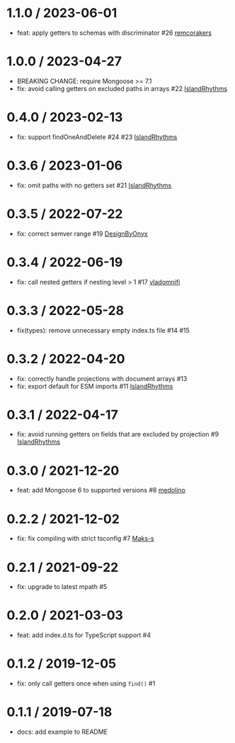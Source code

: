 1.1.0 / 2023-06-01
==================
 * feat: apply getters to schemas with discriminator #26 [remcorakers](https://github.com/remcorakers)

1.0.0 / 2023-04-27
==================
 * BREAKING CHANGE: require Mongoose >= 7.1
 * fix: avoid calling getters on excluded paths in arrays #22 [IslandRhythms](https://github.com/IslandRhythms)

0.4.0 / 2023-02-13
==================
 * fix: support findOneAndDelete #24 #23 [IslandRhythms](https://github.com/IslandRhythms)

0.3.6 / 2023-01-06
==================
 * fix: omit paths with no getters set #21 [IslandRhythms](https://github.com/IslandRhythms)

0.3.5 / 2022-07-22
==================
 * fix: correct semver range #19 [DesignByOnyx](https://github.com/DesignByOnyx)

0.3.4 / 2022-06-19
==================
 * fix: call nested getters if nesting level > 1 #17 [vladomnifi](https://github.com/vladomnifi)

0.3.3 / 2022-05-28
==================
 * fix(types): remove unnecessary empty index.ts file #14 #15

0.3.2 / 2022-04-20
==================
 * fix: correctly handle projections with document arrays #13
 * fix: export default for ESM imports #11 [IslandRhythms](https://github.com/IslandRhythms)

0.3.1 / 2022-04-17
==================
 * fix: avoid running getters on fields that are excluded by projection #9 [IslandRhythms](https://github.com/IslandRhythms)

0.3.0 / 2021-12-20
==================
 * feat: add Mongoose 6 to supported versions #8 [medolino](https://github.com/medolino)

0.2.2 / 2021-12-02
==================
 * fix: fix compiling with strict tsconfig #7 [Maks-s](https://github.com/Maks-s)

0.2.1 / 2021-09-22
==================
 * fix: upgrade to latest mpath #5

0.2.0 / 2021-03-03
==================
 * feat: add index.d.ts for TypeScript support #4

0.1.2 / 2019-12-05
==================
 * fix: only call getters once when using `find()` #1

0.1.1 / 2019-07-18
==================
 * docs: add example to README
